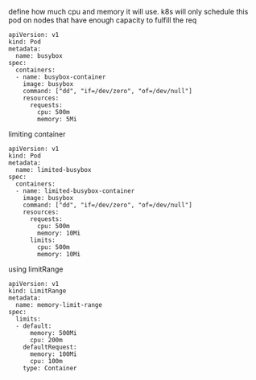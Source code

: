 define how much cpu and memory it will use. k8s will only schedule this pod on nodes that have enough capacity to fulfill the req
```
apiVersion: v1
kind: Pod
metadata:
  name: busybox
spec:
  containers:
  - name: busybox-container
    image: busybox
    command: ["dd", "if=/dev/zero", "of=/dev/null"]
    resources:
      requests:
        cpu: 500m
        memory: 5Mi
```

limiting container
```
apiVersion: v1
kind: Pod
metadata:
  name: limited-busybox
spec:
  containers:
  - name: limited-busybox-container
    image: busybox
    command: ["dd", "if=/dev/zero", "of=/dev/null"]
    resources:
      requests:
        cpu: 500m
        memory: 10Mi
      limits:
        cpu: 500m
        memory: 10Mi
```

using limitRange
```
apiVersion: v1
kind: LimitRange
metadata:
  name: memory-limit-range
spec:
  limits:
  - default:
      memory: 500Mi
      cpu: 200m
    defaultRequest:
      memory: 100Mi
      cpu: 100m
    type: Container
```